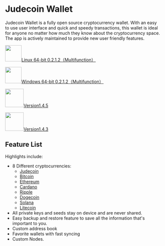# Judecoin Wallet
Judecoin Wallet is a fully open source cryptocurrency wallet. With an easy to use user interface and quick and speedy transactions, this wallet is ideal for anyone no matter how much they know about the cryptocurrency space. The app is actively maintained to provide new user friendly features.

<img src="https://github.com/Judecoin/wallet/assets/79756583/b3821f86-1e74-445f-9c85-5cde92819064" width="53px">[Linux 64-bit 0.2.1.2（Multifunction）](https://www.judecoin.io/storage/files/linux/judecoin-gui-linux-x64-v0.2.1.2.tar.bz2)

<img src="https://github.com/Judecoin/wallet/assets/79756583/63f6f982-9319-4222-bf4e-87aa19ea6533" width="53px">[Windows 64-bit 0.2.1.2（Multifunction）](https://www.judecoin.io/storage/files/win/judecoin-gui-win-x64-v0.2.1.2.zip)

<img src="https://github.com/Judecoin/wallet/assets/79756583/2ecf5d80-8ae6-4c26-b32b-6fdf5a07a607" width="60px">[Version1.4.5](https://www.judecoin.io/storage/files/android/judecoin-release-v1.4.5.apk)

<img src="https://github.com/Judecoin/wallet/assets/79756583/f1adc946-6ed4-48da-b984-984ae48e4c47" width="60px">[Version1.4.3](https://testflight.apple.com/join/4Cqg8Ihk)

## Feature List

Highlights include:
- 8 Different cryptocurrencies:
    - [Judecoin](https://www.judecoin.io/)
    - [Bitcoin](https://bitcoin.org/en/)
    - [Ethereum](https://ethereum.org/en/)
    - [Cardano](https://cardano.org/)
    - [Ripple](https://www.ripple.com/)
    - [Dogecoin](https://dogecoin.com/)
    - [Solana](https://solana.com/)
    - [Litecoin](https://litecoin.org/)
- All private keys and seeds stay on device and are never shared.
- Easy backup and restore feature to save all the information that's important to you.
- Custom address book
- Favorite wallets with fast syncing
- Custom Nodes.

